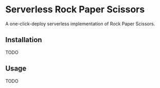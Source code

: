 # Serverless Rock Paper Scissors

A one-click-deploy serverless implementation of Rock Paper Scissors. 

## Installation

TODO

## Usage

TODO

